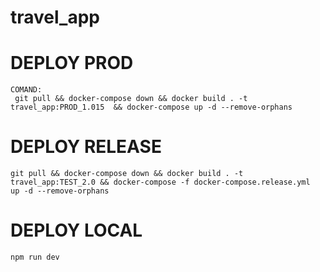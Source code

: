 # travel_app

# DEPLOY PROD
    COMAND:
     git pull && docker-compose down && docker build . -t travel_app:PROD_1.015  && docker-compose up -d --remove-orphans

# DEPLOY RELEASE
    git pull && docker-compose down && docker build . -t travel_app:TEST_2.0 && docker-compose -f docker-compose.release.yml  up -d --remove-orphans

# DEPLOY LOCAL
    npm run dev

